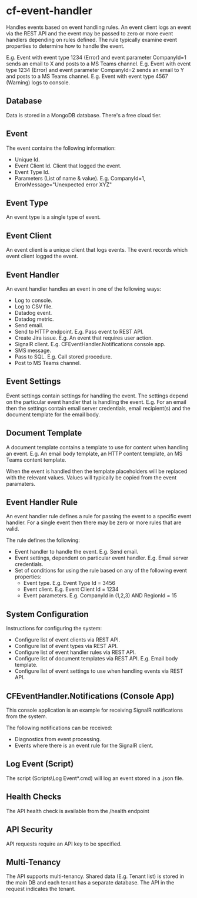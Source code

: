 # cf-event-handler

Handles events based on event handling rules. An event client logs an event via the REST API and the event may
be passed to zero or more event handlers depending on rules defined. The rule typically examine event properties
to determine how to handle the event.

E.g. Event with event type 1234 (Error) and event parameter CompanyId=1 sends an email to X and posts to a MS Teams channel.
E.g. Event with event type 1234 (Error) and event parameter CompanyId=2 sends an email to Y and posts to a MS Teams channel.
E.g. Event with event type 4567 (Warning) logs to console.

Database
--------
Data is stored in a MongoDB database. There's a free cloud tier.

Event
-----
The event contains the following information:
- Unique Id.
- Event Client Id. Client that logged the event.
- Event Type Id.
- Parameters (List of name & value). E.g. CompanyId=1, ErrorMessage="Unexpected error XYZ"

Event Type
----------
An event type is a single type of event.

Event Client
------------
An event client is a unique client that logs events. The event records which event client logged the event.

Event Handler
-------------
An event handler handles an event in one of the following ways:
- Log to console.
- Log to CSV file.
- Datadog event.
- Datadog metric.
- Send email.
- Send to HTTP endpoint. E.g. Pass event to REST API.
- Create Jira issue. E.g. An event that requires user action.
- SignalR client. E.g. CFEventHandler.Notifications console app.
- SMS message.
- Pass to SQL. E.g. Call stored procedure.
- Post to MS Teams channel.

Event Settings
--------------
Event settings contain settings for handling the event. The settings depend on the particular event handler
that is handling the event. E.g. For an email then the settings contain email server credentials, email recipient(s) 
and the document template for the email body.

Document Template
-----------------
A document template contains a template to use for content when handling an event. E.g. An email body template,
an HTTP content template, an MS Teams content template.

When the event is handled then the template placeholders will be replaced with the relevant values. Values will
typically be copied from the event paramaters.

Event Handler Rule
------------------
An event handler rule defines a rule for passing the event to a specific event handler. For a single event then
there may be zero or more rules that are valid.

The rule defines the following:
- Event handler to handle the event. E.g. Send email.
- Event settings, dependent on particular event handler. E.g. Email server credentials.
- Set of conditions for using the rule based on any of the following event properties:
	- Event type. E.g. Event Type Id = 3456
	- Event client. E.g. Event Client Id = 1234
	- Event parameters. E.g. CompanyId in (1,2,3) AND RegionId = 15
	
System Configuration
--------------------
Instructions for configuring the system:
- Configure list of event clients via REST API.
- Configure list of event types via REST API.
- Configure list of event handler rules via REST API.
- Configure list of document templates via REST API. E.g. Email body template.
- Configure list of event settings to use when handling events via REST API.

CFEventHandler.Notifications (Console App)
------------------------------------------
This console application is an example for receiving SignalR notifications from the system.

The following notifications can be received:
- Diagnostics from event processing.
- Events where there is an event rule for the SignalR client.

Log Event (Script)
------------------
The script (Scripts\Log Event\*.cmd) will log an event stored in a .json file.

Health Checks
-------------
The API health check is available from the /health endpoint

API Security
------------
API requests require an API key to be specified.

Multi-Tenancy
-------------
The API supports multi-tenancy. Shared data (E.g. Tenant list) is stored in the main DB and each tenant 
has a separate database. The API in the request indicates the tenant.